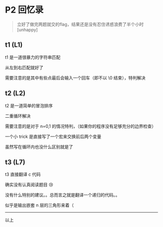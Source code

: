 # P2 回忆录

> 立好了做完两题就交的flag，结果还是没有忍住诱惑浪费了半个小时 [unhappy]

## t1 (L1)

t1 是一道很暴力的字符串匹配

从左到右匹配就好了

需要注意的是其中有些点最后会输入一个回车（即不以 \0 结束），特判解决

## t2 (L2)

t2 是一道简单的冒泡排序

二重循环解决

需要注意的是对于 n=0,1 的情况特判，（如果你的程序没有足够充分的边界检查）

一个小 trick 是直接写了一个宏来交换前后两个变量

虽然写在循环内也没什么区别就是了

## t3 (L7)

t3 直接翻译 c 代码

确实没有认真阅读题目 😢

没有什么特别的建议。。总而言之就是翻译一个递归的代码。。

似乎是输出嵌套 n 层的三角形来着（

----

以上